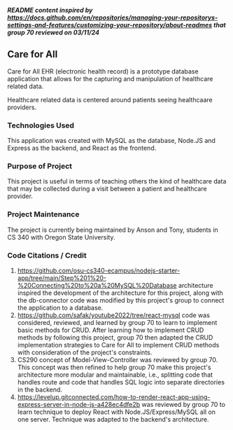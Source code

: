 ***README content inspired by https://docs.github.com/en/repositories/managing-your-repositorys-settings-and-features/customizing-your-repository/about-readmes that group 70 reviewed on 03/11/24***

## Care for All
Care for All EHR (electronic health record) is a prototype database application that allows for the capturing and manipulation of healthcare related data. 

Healthcare related data is centered around patients seeing healthcaare providers.

### Technologies Used
This application was created with MySQL as the database, Node.JS and Express as the backend, and React as the frontend.

### Purpose of Project
This project is useful in terms of teaching others the kind of healthcare data that may be collected during a visit between a patient and healthcare provider.

### Project Maintenance
The project is currently being maintained by Anson and Tony, students in CS 340 with Oregon State University.

### Code Citations / Credit
1) https://github.com/osu-cs340-ecampus/nodejs-starter-app/tree/main/Step%201%20-%20Connecting%20to%20a%20MySQL%20Database architecture inspired the development of the architecture for this project, along with the db-connector code was modified by this project's group to connect the application to a database.
2) https://github.com/safak/youtube2022/tree/react-mysql code was considered, reviewed, and learned by group 70 to learn to implement basic methods for CRUD. After learning how to implement CRUD methods by following this project, group 70 then adapted the CRUD implementation strategies to Care for All to implement CRUD methods with consideration of the project's constraints.
3) CS290 concept of Model-View-Controller was reviewed by group 70. This concept was then refined to help group 70 make this project's architecture more modular and maintainable, i.e., splitting code that handles route and code that handles SQL logic into separate directories in the backend.
4) https://levelup.gitconnected.com/how-to-render-react-app-using-express-server-in-node-js-a428ec4dfe2b was reviewed by group 70 to learn technique to deploy React with Node.JS/Express/MySQL all on one server. Technique was adapted to the backend's architecture.
